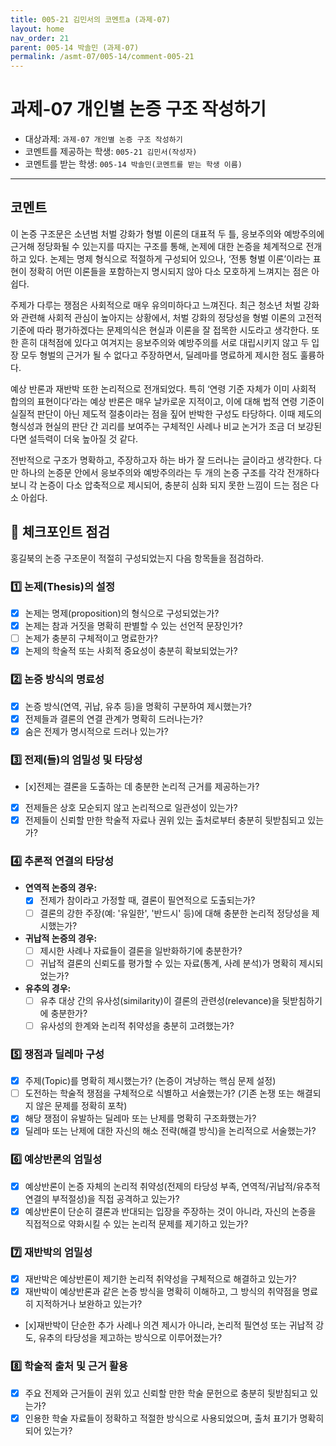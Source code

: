 ```yaml
---
title: 005-21 김민서의 코멘트a (과제-07) 
layout: home
nav_order: 21
parent: 005-14 박솔민 (과제-07)
permalink: /asmt-07/005-14/comment-005-21
---
```


# 과제-07 개인별 논증 구조 작성하기

- 대상과제: `과제-07 개인별 논증 구조 작성하기`
- 코멘트를 제공하는 학생: `005-21 김민서(작성자)` 
- 코멘트를 받는 학생: `005-14 박솔민(코멘트를 받는 학생 이름)` 

---

## 코멘트

이 논증 구조문은 소년범 처벌 강화가 형벌 이론의 대표적 두 틀, 응보주의와 예방주의에 근거해 정당화될 수 있는지를 따지는 구조를 통해, 논제에 대한 논증을 체계적으로 전개하고 있다. 논제는 명제 형식으로 적절하게 구성되어 있으나, ‘전통 형벌 이론’이라는 표현이 정확히 어떤 이론들을 포함하는지 명시되지 않아 다소 모호하게 느껴지는 점은 아쉽다.

주제가 다루는 쟁점은 사회적으로 매우 유의미하다고 느껴진다. 최근 청소년 처벌 강화와 관련해 사회적 관심이 높아지는 상황에서, 처벌 강화의 정당성을 형벌 이론의 고전적 기준에 따라 평가하겠다는 문제의식은 현실과 이론을 잘 접목한 시도라고 생각한다. 또한 흔히 대척점에 있다고 여겨지는 응보주의와 예방주의를 서로 대립시키지 않고 두 입장 모두 형벌의 근거가 될 수 없다고 주장하면서, 딜레마를 명료하게 제시한 점도 훌륭하다.

예상 반론과 재반박 또한 논리적으로 전개되었다. 특히 ‘연령 기준 자체가 이미 사회적 합의의 표현이다’라는 예상 반론은 매우 날카로운 지적이고, 이에 대해 법적 연령 기준이 실질적 판단이 아닌 제도적 절충이라는 점을 짚어 반박한 구성도 타당하다. 이때 제도의 형식성과 현실의 판단 간 괴리를 보여주는 구체적인 사례나 비교 논거가 조금 더 보강된다면 설득력이 더욱 높아질 것 같다. 

전반적으로 구조가 명확하고, 주장하고자 하는 바가 잘 드러나는 글이라고 생각한다. 다만 하나의 논증문 안에서 응보주의와 예방주의라는 두 개의 논증 구조를 각각 전개하다 보니 각 논증이 다소 압축적으로 제시되어, 충분히 심화 되지 못한 느낌이 드는 점은 다소 아쉽다.


## 📌 체크포인트 점검

홍길북의 논증 구조문이 적절히 구성되었는지 다음 항목들을 점검하라.

### 1️⃣ **논제(Thesis)의 설정**
- [x] 논제는 명제(proposition)의 형식으로 구성되었는가?
- [x] 논제는 참과 거짓을 명확히 판별할 수 있는 선언적 문장인가?
- [ ] 논제가 충분히 구체적이고 명료한가?
- [x] 논제의 학술적 또는 사회적 중요성이 충분히 확보되었는가?

### 2️⃣ **논증 방식의 명료성**
- [x] 논증 방식(연역, 귀납, 유추 등)을 명확히 구분하여 제시했는가?
- [x] 전제들과 결론의 연결 관계가 명확히 드러나는가?
- [x] 숨은 전제가 명시적으로 드러나 있는가?

### 3️⃣ **전제(들)의 엄밀성 및 타당성**
- [x]전제는 결론을 도출하는 데 충분한 논리적 근거를 제공하는가?
- [x] 전제들은 상호 모순되지 않고 논리적으로 일관성이 있는가?
- [x] 전제들이 신뢰할 만한 학술적 자료나 권위 있는 출처로부터 충분히 뒷받침되고 있는가?

### 4️⃣ **추론적 연결의 타당성**
- **연역적 논증의 경우:**
  - [x] 전제가 참이라고 가정할 때, 결론이 필연적으로 도출되는가?
  - [ ] 결론의 강한 주장(예: '유일한', '반드시' 등)에 대해 충분한 논리적 정당성을 제시했는가?

- **귀납적 논증의 경우:**
  - [ ] 제시한 사례나 자료들이 결론을 일반화하기에 충분한가?
  - [ ] 귀납적 결론의 신뢰도를 평가할 수 있는 자료(통계, 사례 분석)가 명확히 제시되었는가?

- **유추의 경우:**
  - [ ] 유추 대상 간의 유사성(similarity)이 결론의 관련성(relevance)을 뒷받침하기에 충분한가?
  - [ ] 유사성의 한계와 논리적 취약성을 충분히 고려했는가?

### 5️⃣ **쟁점과 딜레마 구성**
- [x] 주제(Topic)를 명확히 제시했는가? (논증이 겨냥하는 핵심 문제 설정)
- [ ] 도전하는 학술적 쟁점을 구체적으로 식별하고 서술했는가? (기존 논쟁 또는 해결되지 않은 문제를 정확히 포착)
- [x] 해당 쟁점이 유발하는 딜레마 또는 난제를 명확히 구조화했는가?
- [x] 딜레마 또는 난제에 대한 자신의 해소 전략(해결 방식)을 논리적으로 서술했는가?

### 6️⃣ **예상반론의 엄밀성**
- [x] 예상반론이 논증 자체의 논리적 취약성(전제의 타당성 부족, 연역적/귀납적/유추적 연결의 부적절성)을 직접 공격하고 있는가?
- [x] 예상반론이 단순히 결론과 반대되는 입장을 주장하는 것이 아니라, 자신의 논증을 직접적으로 약화시킬 수 있는 논리적 문제를 제기하고 있는가?

### 7️⃣ **재반박의 엄밀성**
- [x] 재반박은 예상반론이 제기한 논리적 취약성을 구체적으로 해결하고 있는가?
- [x] 재반박이 예상반론과 같은 논증 방식을 명확히 이해하고, 그 방식의 취약점을 명료히 지적하거나 보완하고 있는가?
- [x]재반박이 단순한 추가 사례나 의견 제시가 아니라, 논리적 필연성 또는 귀납적 강도, 유추의 타당성을 제고하는 방식으로 이루어졌는가?

### 8️⃣ **학술적 출처 및 근거 활용**
- [x] 주요 전제와 근거들이 권위 있고 신뢰할 만한 학술 문헌으로 충분히 뒷받침되고 있는가?
- [x] 인용한 학술 자료들이 정확하고 적절한 방식으로 사용되었으며, 출처 표기가 명확히 되어 있는가?
